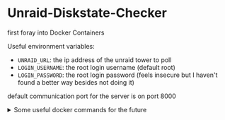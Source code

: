 # Unraid-Diskstate-Checker
first foray into Docker Containers

Useful environment variables:

- ```UNRAID_URL```: the ip address of the unraid tower to poll
- ```LOGIN_USERNAME```: the root login username (default root)
- ```LOGIN_PASSWORD```: the root login password (feels insecure but I haven't found a better way besides not doing it)

default communication port for the server is on port 8000

<details>
  <summary>
    Some useful docker commands for the future
  </summary>
  
  ```
  docker build --tag [name] .
  docker run --env name=value -p hostport:containerport [name]
  ```
</details>
